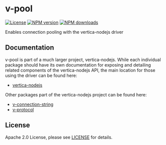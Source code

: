 # v-pool

[![License](https://img.shields.io/badge/License-Apache%202.0-orange.svg)](https://opensource.org/licenses/Apache-2.0)
[![NPM version](https://img.shields.io/npm/v/v-pool?color=blue)](https://www.npmjs.com/package/v-pool)
[![NPM downloads](https://img.shields.io/npm/dm/v-pool)](https://www.npmjs.com/package/v-pool)

Enables connection pooling with the vertica-nodejs driver

## Documentation

v-pool is part of a much larger project, vertica-nodejs. While each individual package should have its own documentation for exposing and detailing related components of the vertica-nodejs API, the main location for those using the driver can be found here:

- [vertica-nodejs](https://github.com/vertica/vertica-nodejs/tree/master/packages/vertica-nodejs)

Other packages part of the vertica-nodejs project can be found here:

- [v-connection-string](https://github.com/vertica/vertica-nodejs/tree/master/packages/v-connection-string)
- [v-protocol](https://github.com/vertica/vertica-nodejs/tree/master/packages/v-protocol)

## License

Apache 2.0 License, please see [LICENSE](https://github.com/vertica/vertica-nodejs/blob/master/LICENSE) for details.